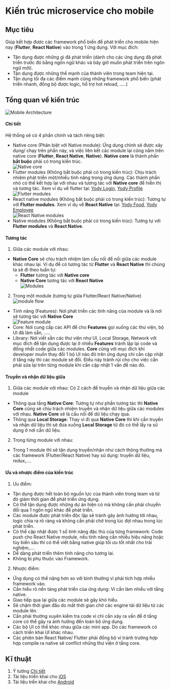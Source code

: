 # Kiến trúc microservice cho mobile

## Mục tiêu

Giúp kết hợp được các framework phổ biến để phát triển cho mobile hiện nay (**Flutter**, **React Native**) vào trong 1 ứng dụng. Với mục đích:
- Tận dụng được những gì đã phát triển (dành cho các ứng dụng đã phát triển trước đó bằng ngôn ngữ khác và bây giờ muốn phát triển trên ngôn ngữ mới).
- Tận dụng được những thế mạnh của thành viên trong team hiện tại.
- Tận dụng tối đa các điểm mạnh cũng những framework phổ biến (phát triển nhanh, đồng bộ được logic, hỗ trợ hot reload, .....)

## Tổng quan về kiến trúc 
![Mobile Architecture](./images/mobile_architecture.png)  

#### Chi tiết
Hệ thống sẽ có 4 phần chính và tách riêng biệt:
- Native core (Phân biệt với Native module): Ứng dụng chính sẽ được xây dụng/ chạy trên phần này, và việc liên kết các module lại cũng nằm trên native core (**Flutter**, **React Native**, **Native**). **Native core** là thành phần **bắt buộc** phải có trong kiến trúc.</br>
![Native core](./images/native_core.png)
- Flutter modules (Không bắt buộc phải có trong kiến trúc): Chịu trách nhiệm phát triển một/nhiều tính năng trong ứng dụng. Các thành phần nhỏ có thể kết hợp lại với nhau và tương tác với **Native core** để hiển thị và tương tác. Xem ví dụ về flutter tại: [Yody Login](./yody_login), [Yody Profile](./yody_profile)</br>
![Flutter modules](./images/flutter_modules.png)</br>
- React native modules (Không bắt buộc phải có trong kiến trúc): Tương tự với **Flutter modules**. Xem ví dụ về **React Native** tại: [Yody Food](./yody_food), [Yody Employee](./yody_employee)</br>
![React Native modules](./images/rn_modules.png)</br>
- Native modules (Không bắt buộc phải có trong kiến trúc): Tương tự với **Flutter modules** và **React Native**.</br>
#### Tương tác
1. Giữa các module với nhau:
- **Native Core** sẽ chịu trách nhiệm làm cầu nối để nối giữa các module khác nhau lại. Ví dụ để có tương tác từ **Flutter** và **React Native** thì chúng ta sẽ đi theo tuần tự: 
  - **Flutter** tương tác với **Native core**
  - **Native Core** tương tác với **React Native**</br>
![Modules](./images/modules.png)
2. Trong một module (tương tự giữa Flutter/React Native/Native)</br>
![module flow](./images/flutter_modules.png)
- Tính năng (Features): Nơi phát triển các tính năng của module và là nơi sẽ tương tác với **Native Core** </br>
![Feature module](./images/feature_module.png)
- Core: Nơi cung cấp các API để cho **Features** gọi xuống các thư viện, bộ UI đã làm sẵn, .....
- Library: Nơi viết sẵn các thư viện như UI, Local Storage, Network với mục đích để tận dụng được lại ở nhiều **Features** tránh lặp lại code và đồng nhất code giữa các modules. **Core** cũng với mục đích khi developer muốn thay đổi 1 bộ UI nào đó trên ứng dụng chỉ cần cập nhật ở tầng này thì các module sẽ đổi. Điều này tránh rủi cho cho việc cần phải sửa lại trên từng module khi cần cập nhật 1 vấn đề nào đó.
#### Truyền và nhận dữ liệu giữa
1. Giữa các module với nhau: Có 2 cách để truyền và nhận dữ liệu giữa các module
- Thông qua tầng **Native Core**: Tương tự như phần tương tác thì **Native Core** cũng sẽ chịu trách nhiệm truyền và nhận dữ liệu giữa các modules với nhau. **Native Core** sẽ là cầu nối để dữ liệu chạy qua.
- Thông qua **Local Storage**: Thay vì đi qua **Native Core** thì khi cần truyền và nhận dữ liệu thì sẽ đưa xuống **Local Storage** từ đó có thể lấy ra sử dụng ở nơi cần dữ liệu.
2. Trong từng module với nhau: 
- Trong 1 module thì sẽ tận dụng truyền/nhận như cách thông thường mà các framework (Flutter/React Native) hay sử dụng: truyền dữ liệu, redux,....
#### Ưu và nhược điểm của kiến trúc
1. Ưu điểm:
- Tận dụng được hết toàn bộ nguồn lực của thành viên trong team và từ đó giảm thời gian để phát triển ứng dụng.
- Có thể tận dụng được những dự án hiện có mà không cần phải chuyển đổi qua 1 ngôn ngữ khác để phát triển.
- Các module được phát triển độc lập sẽ tránh gây ảnh hưởng tới nhau, logic chia ra rõ ràng và không cần phải chờ trong lúc đợi nhau trong lúc phát triển.
- Có thể cập nhật được 1 số tính năng đặc thù của từng framework: Code push cho React Native module, nếu tính năng cần nhiều hiệu năng hoặc tùy biến sâu thì có thể viết bằng native giúp tối ưu tốt nhất cho trải nghiệm,....
- Dễ dàng phát triển thêm tính năng cho tương lai.
- Không bị phụ thuộc vào Framework.
2. Nhược điểm:
- Ứng dụng có thể nặng hơn so với bình thường vì phải tích hợp nhiều framework vào.
- Cần hiểu rõ nền tảng phát triển của ứng dụng: Vì cần làm nhiều với tầng native.
- Giao tiếp qua lại giữa các module sẽ gây khó hiểu.
- Sẽ chậm thời gian đầu do mất thời gian chờ các engine tải dữ liệu từ các module lên.
- Cần phải thường xuyên kiểm tra code vì chỉ cần xảy ra vấn đề ở tầng core có thể gây ra ảnh hưởng đến toàn bộ ứng dụng.
- Các bộ UI có thể khác nhau giữa các mini app. Do các framework có cách triển khai UI khác nhau.
- Các phiên bản React Native/ Flutter phải đồng bộ vì tránh trường hợp hợp compile ra native sẽ conflict những thư viện ở tầng core.
## Kĩ thuật
1. Ý tưởng [Chi tiết](./content.md)
2. Tài liệu triển khai cho [iOS](./iOS.md)
3. Tài liệu trển khai cho [Android](./Android.md)